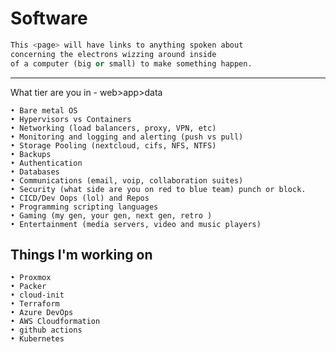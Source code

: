 # Software
```python
This <page> will have links to anything spoken about 
concerning the electrons wizzing around inside 
of a computer (big or small) to make something happen.
```
---
What tier are you in - web>app>data

	• Bare metal OS 
	• Hypervisors vs Containers
	• Networking (load balancers, proxy, VPN, etc) 
	• Monitoring and logging and alerting (push vs pull) 
	• Storage Pooling (nextcloud, cifs, NFS, NTFS) 
	• Backups
	• Authentication 
	• Databases 
	• Communications (email, voip, collaboration suites) 
	• Security (what side are you on red to blue team) punch or block. 
	• CICD/Dev Oops (lol) and Repos 
	• Programming scripting languages
	• Gaming (my gen, your gen, next gen, retro ) 
	• Entertainment (media servers, video and music players) 

## Things I'm working on
	• Proxmox
	• Packer 
	• cloud-init
	• Terraform
	• Azure DevOps
	• AWS Cloudformation
	• github actions
	• Kubernetes